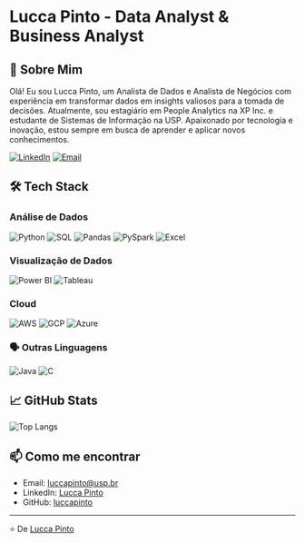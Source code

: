 # Lucca Pinto - Data Analyst & Business Analyst

## 👋 Sobre Mim

Olá! Eu sou Lucca Pinto, um Analista de Dados e Analista de Negócios com experiência em transformar dados em insights valiosos para a tomada de decisões. Atualmente, sou estagiário em People Analytics na XP Inc. e estudante de Sistemas de Informação na USP. Apaixonado por tecnologia e inovação, estou sempre em busca de aprender e aplicar novos conhecimentos.

[![LinkedIn](https://img.shields.io/badge/LinkedIn-0077B5?style=for-the-badge&logo=linkedin&logoColor=white)](https://www.linkedin.com/in/luccapinto)
[![Email](https://img.shields.io/badge/Email-D14836?style=for-the-badge&logo=gmail&logoColor=white)](mailto:luccapinto@usp.br)

## 🛠 Tech Stack

### Análise de Dados
![Python](https://img.shields.io/badge/Python-3776AB?style=for-the-badge&logo=python&logoColor=white)
![SQL](https://img.shields.io/badge/SQL-4479A1?style=for-the-badge&logo=postgresql&logoColor=white)
![Pandas](https://img.shields.io/badge/Pandas-150458?style=for-the-badge&logo=pandas&logoColor=white)
![PySpark](https://img.shields.io/badge/PySpark-3776AB?style=for-the-badge&logo=apache-spark&logoColor=white)
![Excel](https://img.shields.io/badge/Excel-217346?style=for-the-badge&logo=microsoft-excel&logoColor=white)

### Visualização de Dados
![Power BI](https://img.shields.io/badge/Power_BI-F2C811?style=for-the-badge&logo=power-bi&logoColor=black)
![Tableau](https://img.shields.io/badge/Tableau-E97627?style=for-the-badge&logo=tableau&logoColor=white)

### Cloud
![AWS](https://img.shields.io/badge/AWS-232F3E?style=for-the-badge&logo=amazon-aws&logoColor=white)
![GCP](https://img.shields.io/badge/GCP-4285F4?style=for-the-badge&logo=google-cloud&logoColor=white)
![Azure](https://img.shields.io/badge/Azure-0078D4?style=for-the-badge&logo=microsoft-azure&logoColor=white)

### 🗣️ Outras Linguagens

![Java](https://img.shields.io/badge/Java-007396?style=for-the-badge&logo=java&logoColor=white)
![C](https://img.shields.io/badge/-00599C?style=for-the-badge&logo=c&logoColor=white)


## 📈 GitHub Stats

![Top Langs](https://github-readme-stats.vercel.app/api/top-langs/?username=luccapinto&layout=compact&theme=radical)

## 📫 Como me encontrar

- Email: [luccapinto@usp.br](mailto:luccapinto@usp.br)
- LinkedIn: [Lucca Pinto](https://www.linkedin.com/in/luccapinto)
- GitHub: [luccapinto](https://github.com/luccapinto)

---

⭐️ De [Lucca Pinto](https://github.com/luccapinto)
